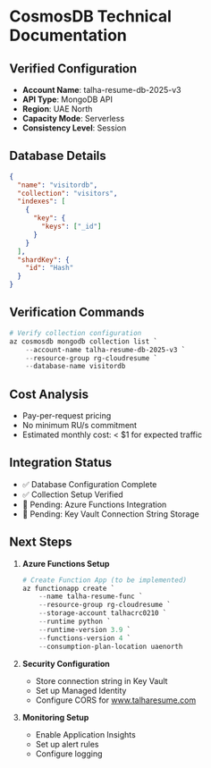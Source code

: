 # CosmosDB Technical Documentation

## Verified Configuration

- **Account Name**: talha-resume-db-2025-v3
- **API Type**: MongoDB API
- **Region**: UAE North
- **Capacity Mode**: Serverless
- **Consistency Level**: Session

## Database Details

```json
{
  "name": "visitordb",
  "collection": "visitors",
  "indexes": [
    {
      "key": {
        "keys": ["_id"]
      }
    }
  ],
  "shardKey": {
    "id": "Hash"
  }
}
```

## Verification Commands

```powershell
# Verify collection configuration
az cosmosdb mongodb collection list `
    --account-name talha-resume-db-2025-v3 `
    --resource-group rg-cloudresume `
    --database-name visitordb
```

## Cost Analysis

- Pay-per-request pricing
- No minimum RU/s commitment
- Estimated monthly cost: < $1 for expected traffic

## Integration Status

- ✅ Database Configuration Complete
- ✅ Collection Setup Verified
- 🔄 Pending: Azure Functions Integration
- 🔄 Pending: Key Vault Connection String Storage

## Next Steps

1. **Azure Functions Setup**

   ```powershell
   # Create Function App (to be implemented)
   az functionapp create `
       --name talha-resume-func `
       --resource-group rg-cloudresume `
       --storage-account talhacrc0210 `
       --runtime python `
       --runtime-version 3.9 `
       --functions-version 4 `
       --consumption-plan-location uaenorth
   ```

2. **Security Configuration**

   - Store connection string in Key Vault
   - Set up Managed Identity
   - Configure CORS for www.talharesume.com

3. **Monitoring Setup**
   - Enable Application Insights
   - Set up alert rules
   - Configure logging

